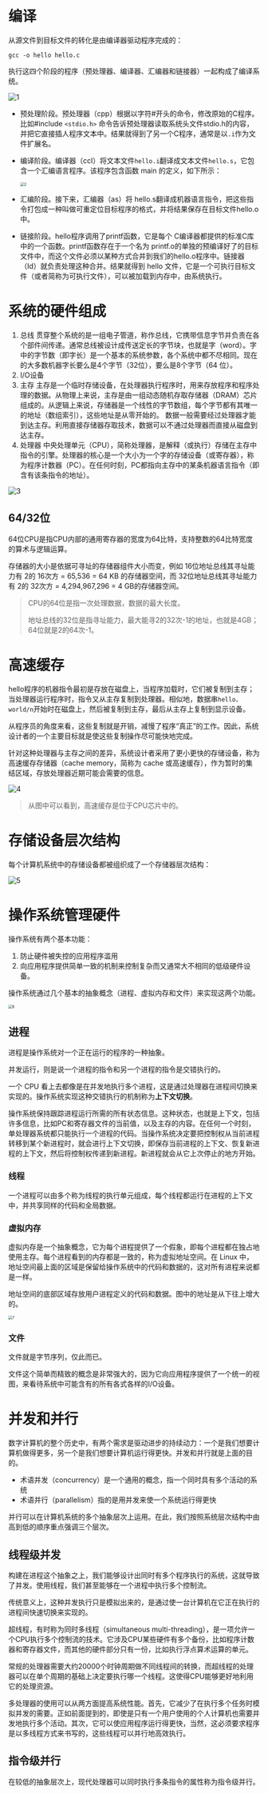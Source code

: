# 编译

从源文件到目标文件的转化是由编译器驱动程序完成的：

```
gcc -o hello hello.c
```

执行这四个阶段的程序（预处理器、编译器、汇编器和链接器）一起构成了编译系统。

![1](assets/1.png)

-   预处理阶段。预处理器（cpp）根据以字符#开头的命令，修改原始的C程序。比如#include `<stdio.h>` 命令告诉预处理器读取系统头文件stdio.h的内容，并把它直接插人程序文本中。结果就得到了另一个C程序，通常是以`.i`作为文件扩展名。

-   编译阶段。编译器（ccl）将文本文件`hello.i`翻译成文本文件`hello.s`，它包含一个汇编语言程序。该程序包含函数 main 的定义，如下所示：

    <img src="assets/2.png" alt="2" style="zoom:50%;" />


-   汇编阶段。接下来，汇编器（as）将 hello.s翻译成机器语言指令，把这些指令打包成一种叫做可重定位目标程序的格式，并将结果保存在目标文件hello.o中。
-   链接阶段。hello程序调用了printf函数，它是每个 C编译器都提供的标准C库中的一个函数。printf函数存在于一个名为 printf.o的单独的预编译好了的目标文件中，而这个文件必须以某种方式合并到我们的hello.o程序中。链接器（Id）就负责处理这种合并。结果就得到 hello 文件，它是一个可执行目标文件（或者简称为可执行文件），可以被加载到内存中，由系统执行。

# 系统的硬件组成

1.  总线
    贯穿整个系统的是一组电子管道，称作总线，它携带信息字节并负责在各个部件间传递。通常总线被设计成传送定长的字节块，也就是字（word）。字中的字节数（即字长）是一个基本的系统参数，各个系统中都不尽相同。现在的大多数机器字长要么是4个字节（32位），要么是8个字节（64 位）。
2.  I/O设备
3.  主存
    主存是一个临时存储设备，在处理器执行程序时，用来存放程序和程序处理的数据。从物理上来说，主存是由一组动态随机存取存储器（DRAM）芯片组成的。从逻辑上来说，存储器是一个线性的字节数组，每个字节都有其唯一的地址（数组索引），这些地址是从零开始的。
    数据一般需要经过处理器才能到达主存。利用直接存储器存取技术，数据可以不通过处理器而直接从磁盘到达主存。
4.  处理器
    中央处理单元（CPU），简称处理器，是解释（或执行）存储在主存中指令的引擎。处理器的核心是一个大小为一个字的存储设备（或寄存器），称为程序计数器（PC）。在任何时刻，PC都指向主存中的某条机器语言指令（即含有该条指令的地址）。

![3](assets/3.png)

## 64/32位

64位CPU是指CPU内部的通用寄存器的宽度为64比特，支持整数的64比特宽度的算术与逻辑运算。

存储器的大小是依据可寻址的存储器组件大小而变，例如 16位地址总线其寻址能力有 2的 16次方 = 65,536 = 64 KB 的存储器空间，而 32位地址总线其寻址能力有 2的 32次方 = 4,294,967,296 = 4 GB的存储器空间。

>   CPU的64位是指一次处理数据，数据的最大长度。
>
>   地址总线的32位是指寻址能力，最大能寻2的32次-1的地址，也就是4GB；64位就是2的64次-1。

# 高速缓存

hello程序的机器指令最初是存放在磁盘上，当程序加载时，它们被复制到主存；当处理器运行程序时，指令又从主存复制到处理器。相似地，数据串`hello，world/n`开始时在磁盘上，然后被复制到主存，最后从主存上复制到显示设备。

从程序员的角度来看，这些复制就是开销，减慢了程序“真正”的工作。因此，系统设计者的一个主要目标就是使这些复制操作尽可能快地完成。

针对这种处理器与主存之间的差异，系统设计者采用了更小更快的存储设备，称为高速缓存存储器（cache memory，简称为 cache 或高速缓存），作为暂时的集结区域，存放处理器近期可能会需要的信息。

![4](assets/4.jpg)

>   从图中可以看到，高速缓存是位于CPU芯片中的。

# 存储设备层次结构

每个计算机系统中的存储设备都被组织成了一个存储器层次结构：

![5](assets/5.jpg)

# 操作系统管理硬件

操作系统有两个基本功能：

1.  防止硬件被失控的应用程序滥用
2.  向应用程序提供简单一致的机制来控制复杂而又通常大不相同的低级硬件设备。

操作系统通过几个基本的抽象概念（进程、虚拟内存和文件）来实现这两个功能。

<img src="assets/6.jpg" alt="6" style="zoom:50%;" />

## 进程

进程是操作系统对一个正在运行的程序的一种抽象。

并发运行，则是说一个进程的指令和另一个进程的指令是交错执行的。

一个 CPU 看上去都像是在并发地执行多个进程，这是通过处理器在进程间切换来实现的。操作系统实现这种交错执行的机制称为**上下文切换**。

操作系统保持跟踪进程运行所需的所有状态信息。这种状态，也就是上下文，包括许多信息，比如PC和寄存器文件的当前值，以及主存的内容。在任何一个时刻，单处理器系统都只能执行一个进程的代码。当操作系统决定要把控制权从当前进程转移到某个新进程时，就会进行上下文切换，即保存当前进程的上下文、恢复新进程的上下文，然后将控制权传递到新进程。新进程就会从它上次停止的地方开始。

### 线程

一个进程可以由多个称为线程的执行单元组成，每个线程都运行在进程的上下文中，并共享同样的代码和全局数据。

### 虚拟内存

虚拟内存是一个抽象概念，它为每个进程提供了一个假象，即每个进程都在独占地使用主存。每个进程看到的内存都是一致的，称为虚拟地址空间。在 Linux 中，地址空间最上面的区域是保留给操作系统中的代码和数据的，这对所有进程来说都是一样。

地址空间的底部区域存放用户进程定义的代码和数据。图中的地址是从下往上增大的。

<img src="assets/7.jpg" alt="7" style="zoom:50%;" />

### 文件

文件就是字节序列，仅此而已。

文件这个简单而精致的概念是非常强大的，因为它向应用程序提供了一个统一的视图，来看待系统中可能含有的所有各式各样的I/O设备。

# 并发和并行

数字计算机的整个历史中，有两个需求是驱动进步的持续动力：一个是我们想要计算机做得更多，另一个是我们想要计算机运行得更快。并发和并行就是上面的目的。

-   术语并发（concurrency）是一个通用的概念，指一个同时具有多个活动的系统
-   术语并行（parallelism）指的是用并发来使一个系统运行得更快

并行可以在计算机系统的多个抽象层次上运用。在此，我们按照系统层次结构中由高到低的顺序重点强调三个层次。

## 线程级并发

构建在进程这个抽象之上，我们能够设计出同时有多个程序执行的系统，这就导致了并发。使用线程，我们甚至能够在一个进程中执行多个控制流。

传统意义上，这种并发执行只是模拟出来的，是通过使一台计算机在它正在执行的进程间快速切换来实现的。

超线程，有时称为同时多线程（simultaneous multi-threading），是一项允许一个CPU执行多个控制流的技术。它涉及CPU某些硬件有多个备份，比如程序计数器和寄存器文件，而其他的硬件部分只有一份，比如执行浮点算术运算的单元。

常规的处理器需要大约20000个时钟周期做不同线程间的转换，而超线程的处理器可以在单个周期的基础上决定要执行哪一个线程。这使得CPU能够更好地利用它的处理资源。

多处理器的使用可以从两方面提高系统性能。首先，它减少了在执行多个任务时模拟并发的需要。正如前面提到的，即使是只有一个用户使用的个人计算机也需要并发地执行多个活动。其次，它可以使应用程序运行得更快，当然，这必须要求程序是以多线程方式来书写的，这些线程可以并行地高效执行。

## 指令级并行

在较低的抽象层次上，现代处理器可以同时执行多条指令的属性称为指令级并行。

